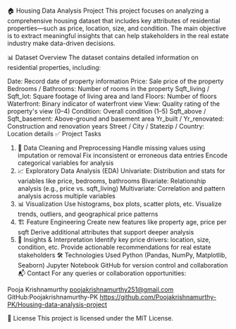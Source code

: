 🏠 Housing Data Analysis Project
This project focuses on analyzing a comprehensive housing dataset that includes key attributes of residential properties—such as price, location, size, and condition. The main objective is to extract meaningful insights that can help stakeholders in the real estate industry make data-driven decisions.

📊 Dataset Overview
The dataset contains detailed information on residential properties, including:

Date: Record date of property information
Price: Sale price of the property
Bedrooms / Bathrooms: Number of rooms in the property
Sqft_living / Sqft_lot: Square footage of living area and land
Floors: Number of floors
Waterfront: Binary indicator of waterfront view
View: Quality rating of the property's view (0–4)
Condition: Overall condition (1–5)
Sqft_above / Sqft_basement: Above-ground and basement area
Yr_built / Yr_renovated: Construction and renovation years
Street / City / Statezip / Country: Location details
✅ Project Tasks
1. 🔧 Data Cleaning and Preprocessing
Handle missing values using imputation or removal
Fix inconsistent or erroneous data entries
Encode categorical variables for analysis
2. 📈 Exploratory Data Analysis (EDA)
Univariate: Distribution and stats for variables like price, bedrooms, bathrooms
Bivariate: Relationship analysis (e.g., price vs. sqft_living)
Multivariate: Correlation and pattern analysis across multiple variables
3. 📊 Visualization
Use histograms, box plots, scatter plots, etc.
Visualize trends, outliers, and geographical price patterns
4. 🏗 Feature Engineering
Create new features like property age, price per sqft
Derive additional attributes that support deeper analysis
5. 📌 Insights & Interpretation
Identify key price drivers: location, size, condition, etc.
Provide actionable recommendations for real estate stakeholders
🛠 Technologies Used
Python (Pandas, NumPy, Matplotlib, Seaborn)
Jupyter Notebook
GitHub for version control and collaboration
📬 Contact
For any queries or collaboration opportunities:

Pooja Krishnamurthy
poojakrishnamurthy251@gmail.com GitHub:Poojakrishnamurthy-PK https://github.com/Poojakrishnamurthy-PK/Housing-data-analysis-project

📄 License
This project is licensed under the MIT License.
